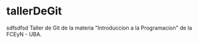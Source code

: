 # tallerDeGit
sdfsdfsd
Taller de Git de la materia "Introduccion a la Programacion" de la FCEyN - UBA.
